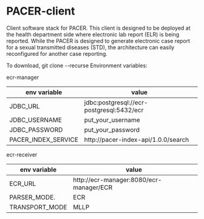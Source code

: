 # PACER-client
Client software stack for PACER. This client is designed to be deployed at the health department side where electronic lab report (ELR) is being reported. While the PACER is designed to generate electronic case report for a sexual transmitted diseases (STD), the architecture can easily reconfigured for another case reporting.

To download, git clone --recurse 
Environment variables:

ecr-manager

| env variable         |      value                                                       |
|----------------------|------------------------------------------------------------------|
| JDBC_URL             |  jdbc:postgresql://ecr-postgresql:5432/ecr                       |
| JDBC_USERNAME        |  put_your_username                                               |
| JDBC_PASSWORD        |  put_your_password                                               |
| PACER_INDEX_SERVICE  |  http://pacer-index-api/1.0.0/search                             |


ecr-receiver

| env variable         |      value                                                       |
|----------------------|------------------------------------------------------------------|
| ECR_URL              |  http://ecr-manager:8080/ecr-manager/ECR                         |
| PARSER_MODE.         |  ECR                                                             |
| TRANSPORT_MODE       |  MLLP                                                            |

